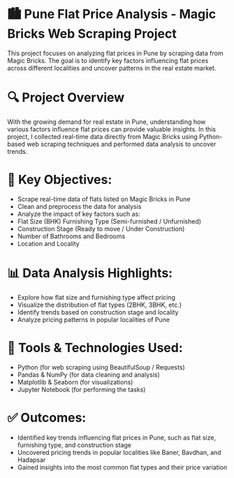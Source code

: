 # 🏙️ Pune Flat Price Analysis - Magic Bricks Web Scraping Project
This project focuses on analyzing flat prices in Pune by scraping data from Magic Bricks. The goal is to identify key factors influencing flat prices across different localities and uncover patterns in the real estate market.

# 🔍 Project Overview
With the growing demand for real estate in Pune, understanding how various factors influence flat prices can provide valuable insights. In this project, I collected real-time data directly from Magic Bricks using Python-based web scraping techniques and performed data analysis to uncover trends.

# 📌 Key Objectives:
- Scrape real-time data of flats listed on Magic Bricks in Pune
- Clean and preprocess the data for analysis
- Analyze the impact of key factors such as:
- Flat Size (BHK)
  Furnishing Type (Semi-furnished / Unfurnished)
- Construction Stage (Ready to move / Under Construction)
- Number of Bathrooms and Bedrooms
- Location and Locality

# 📊 Data Analysis Highlights:
- Explore how flat size and furnishing type affect pricing
- Visualize the distribution of flat types (2BHK, 3BHK, etc.)
- Identify trends based on construction stage and locality
- Analyze pricing patterns in popular localities of Pune

# 🧰 Tools & Technologies Used:
- Python (for web scraping using BeautifulSoup / Requests)
- Pandas & NumPy (for data cleaning and analysis)
- Matplotlib & Seaborn (for visualizations)
- Jupyter Notebook (for performing the tasks)

# ✅ Outcomes:
- Identified key trends influencing flat prices in Pune, such as flat size, furnishing type, and construction stage
- Uncovered pricing trends in popular localities like Baner, Bavdhan, and Hadapsar
- Gained insights into the most common flat types and their price variation
